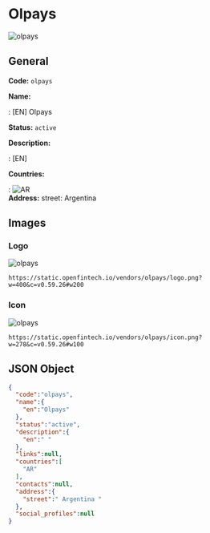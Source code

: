 
# Olpays 
![olpays](https://static.openfintech.io/vendors/olpays/logo.png?w=400&c=v0.59.26#w200)  

## General 
 
**Code:** `olpays` 
 
**Name:** 
 
:	[EN] Olpays 
 
**Status:** `active` 
 
**Description:** 
 
: [EN]   
 
 
**Countries:** 
 
:	![AR](https://cdnjs.cloudflare.com/ajax/libs/flag-icon-css/3.3.0/flags/4x3/ar.svg#w24)  
**Address:** 
street:  Argentina  

## Images 

### Logo 
 
![olpays](https://static.openfintech.io/vendors/olpays/logo.png?w=400&c=v0.59.26#w200)  

```
https://static.openfintech.io/vendors/olpays/logo.png?w=400&c=v0.59.26#w200
```  

### Icon 
 
![olpays](https://static.openfintech.io/vendors/olpays/icon.png?w=278&c=v0.59.26#w100)  

```
https://static.openfintech.io/vendors/olpays/icon.png?w=278&c=v0.59.26#w100
```  

## JSON Object 

```json
{
  "code":"olpays",
  "name":{
    "en":"Olpays"
  },
  "status":"active",
  "description":{
    "en":" "
  },
  "links":null,
  "countries":[
    "AR"
  ],
  "contacts":null,
  "address":{
    "street":" Argentina "
  },
  "social_profiles":null
}
```  
